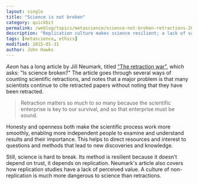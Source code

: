 ```yaml
---
layout: single
title: "Science is not broken"
category: quickbit
permalink: /weblog/topics/metascience/science-not-broken-retractions-2015.html
description: "Replication culture makes science resilient; a lack of value for replication studies is more dangerous to science than retractions."
tags: [metascience, ethics]
modified: 2015-01-31
author: John Hawks
---
```


_Aeon_ has a long article by Jill Neumark, titled <a href="http://aeon.co/magazine/philosophy/are-retraction-wars-a-sign-that-science-is-broken/">"The retraction war"</a>, which asks: "Is science broken?" The article goes through several ways of counting scientific retractions, and notes that a major problem is that many scientists continue to cite retracted papers without noting that they have been retracted. 

<blockquote>Retraction matters so much to so many because the scientific enterprise is key to our survival, and so that enterprise must be sound. </blockquote>

Honesty and openness both make the scientific process work more smoothly, enabling more independent people to examine and understand results and their importance. This helps to direct resources and interest to questions and methods that lead to new discoveries and knowledge. 

Still, science is hard to break. Its method is resilient because it doesn't depend on trust, it depends on replication. Neumark's article also covers how replication studies have a lack of perceived value. A culture of non-replication is much more dangerous to science than retractions. 
